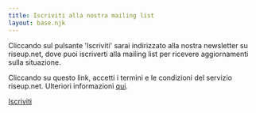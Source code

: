 ```yaml
---
title: Iscriviti alla nostra mailing list
layout: base.njk
---
```

Cliccando sul pulsante 'Iscriviti' sarai indirizzato alla nostra newsletter su riseup.net, dove puoi iscriverti alla mailing list per ricevere aggiornamenti sulla situazione.

Cliccando su questo link, accetti i termini e le condizioni del servizio riseup.net. Ulteriori informazioni <a href="https://riseup.net/tos" target="_blank" rel="noopener noreferrer" id="text-links">qui</a>.</p>
<a class="f6 link dim ba bw1 ph3 pv2 mb2 dib black" href="https://lists.riseup.net/www/subscribe/freeolabini" target="_blank" rel="noopener noreferrer" id="subscribe-button">
  Iscriviti
</a>